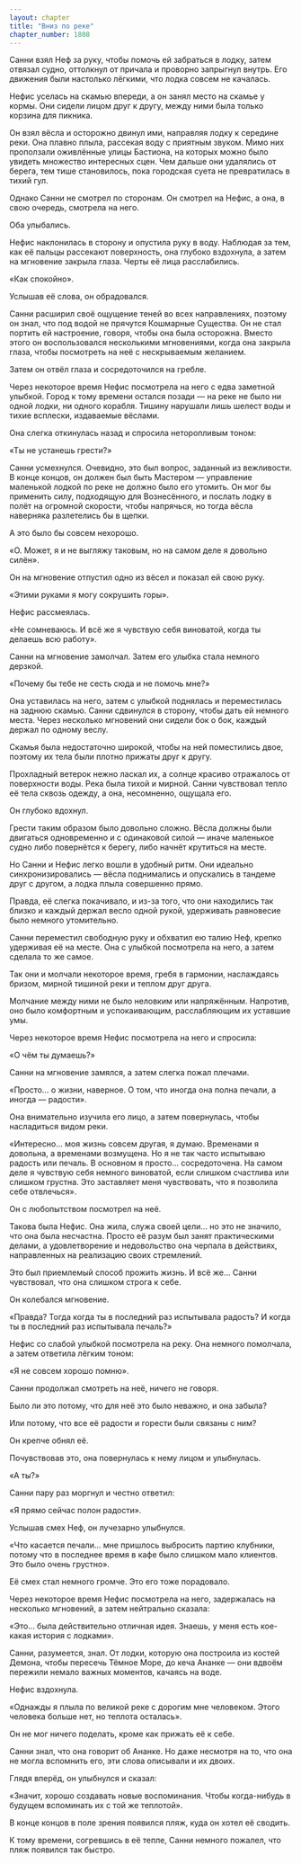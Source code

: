 ```yaml
---
layout: chapter
title: "Вниз по реке"
chapter_number: 1808
---
```




Санни взял Неф за руку, чтобы помочь ей забраться в лодку, затем отвязал судно, оттолкнул от причала и проворно запрыгнул внутрь. Его движения были настолько лёгкими, что лодка совсем не качалась.

Нефис уселась на скамью впереди, а он занял место на скамье у кормы. Они сидели лицом друг к другу, между ними была только корзина для пикника.

Он взял вёсла и осторожно двинул ими, направляя лодку к середине реки. Она плавно плыла, рассекая воду с приятным звуком. Мимо них проползали оживлённые улицы Бастиона, на которых можно было увидеть множество интересных сцен. Чем дальше они удалялись от берега, тем тише становилось, пока городская суета не превратилась в тихий гул.

Однако Санни не смотрел по сторонам. Он смотрел на Нефис, а она, в свою очередь, смотрела на него.

Оба улыбались.

Нефис наклонилась в сторону и опустила руку в воду. Наблюдая за тем, как её пальцы рассекают поверхность, она глубоко вздохнула, а затем на мгновение закрыла глаза. Черты её лица расслабились.

«Как спокойно».

Услышав её слова, он обрадовался.

Санни расширил своё ощущение теней во всех направлениях, поэтому он знал, что под водой не прячутся Кошмарные Существа. Он не стал портить ей настроение, говоря, чтобы она была осторожна. Вместо этого он воспользовался несколькими мгновениями, когда она закрыла глаза, чтобы посмотреть на неё с нескрываемым желанием.

Затем он отвёл глаза и сосредоточился на гребле.

Через некоторое время Нефис посмотрела на него с едва заметной улыбкой. Город к тому времени остался позади — на реке не было ни одной лодки, ни одного корабля. Тишину нарушали лишь шелест воды и тихие всплески, издаваемые вёслами.

Она слегка откинулась назад и спросила неторопливым тоном:

«Ты не устанешь грести?»

Санни усмехнулся. Очевидно, это был вопрос, заданный из вежливости. В конце концов, он должен был быть Мастером — управление маленькой лодкой по реке не должно было его утомить. Он мог бы применить силу, подходящую для Вознесённого, и послать лодку в полёт на огромной скорости, чтобы напрячься, но тогда вёсла наверняка разлетелись бы в щепки.

А это было бы совсем нехорошо.

«О. Может, я и не выгляжу таковым, но на самом деле я довольно силён».

Он на мгновение отпустил одно из вёсел и показал ей свою руку.

«Этими руками я могу сокрушить горы».

Нефис рассмеялась.

«Не сомневаюсь. И всё же я чувствую себя виноватой, когда ты делаешь всю работу».

Санни на мгновение замолчал. Затем его улыбка стала немного дерзкой.

«Почему бы тебе не сесть сюда и не помочь мне?»

Она уставилась на него, затем с улыбкой поднялась и переместилась на заднюю скамью. Санни сдвинулся в сторону, чтобы дать ей немного места. Через несколько мгновений они сидели бок о бок, каждый держал по одному веслу.

Скамья была недостаточно широкой, чтобы на ней поместились двое, поэтому их тела были плотно прижаты друг к другу.

Прохладный ветерок нежно ласкал их, а солнце красиво отражалось от поверхности воды. Река была тихой и мирной. Санни чувствовал тепло её тела сквозь одежду, а она, несомненно, ощущала его.

Он глубоко вдохнул.

Грести таким образом было довольно сложно. Вёсла должны были двигаться одновременно и с одинаковой силой — иначе маленькое судно либо повернётся к берегу, либо начнёт крутиться на месте.

Но Санни и Нефис легко вошли в удобный ритм. Они идеально синхронизировались — вёсла поднимались и опускались в тандеме друг с другом, а лодка плыла совершенно прямо.

Правда, её слегка покачивало, и из-за того, что они находились так близко и каждый держал весло одной рукой, удерживать равновесие было немного утомительно.

Санни переместил свободную руку и обхватил ею талию Неф, крепко удерживая её на месте. Она с улыбкой посмотрела на него, а затем сделала то же самое.

Так они и молчали некоторое время, гребя в гармонии, наслаждаясь бризом, мирной тишиной реки и теплом друг друга.

Молчание между ними не было неловким или напряжённым. Напротив, оно было комфортным и успокаивающим, расслабляющим их уставшие умы.

Через некоторое время Нефис посмотрела на него и спросила:

«О чём ты думаешь?»

Санни на мгновение замялся, а затем слегка пожал плечами.

«Просто... о жизни, наверное. О том, что иногда она полна печали, а иногда — радости».

Она внимательно изучила его лицо, а затем повернулась, чтобы насладиться видом реки.

«Интересно... моя жизнь совсем другая, я думаю. Временами я довольна, а временами возмущена. Но я не так часто испытываю радость или печаль. В основном я просто... сосредоточена. На самом деле я чувствую себя немного виноватой, если слишком счастлива или слишком грустна. Это заставляет меня чувствовать, что я позволила себе отвлечься».

Он с любопытством посмотрел на неё.

Такова была Нефис. Она жила, служа своей цели... но это не значило, что она была несчастна. Просто её разум был занят практическими делами, а удовлетворение и недовольство она черпала в действиях, направленных на реализацию своих стремлений.

Это был приемлемый способ прожить жизнь. И всё же... Санни чувствовал, что она слишком строга к себе.

Он колебался мгновение.

«Правда? Тогда когда ты в последний раз испытывала радость? И когда ты в последний раз испытывала печаль?»

Нефис со слабой улыбкой посмотрела на реку. Она немного помолчала, а затем ответила лёгким тоном:

«Я не совсем хорошо помню».

Санни продолжал смотреть на неё, ничего не говоря.

Было ли это потому, что для неё это было неважно, и она забыла?

Или потому, что все её радости и горести были связаны с ним?

Он крепче обнял её.

Почувствовав это, она повернулась к нему лицом и улыбнулась.

«А ты?»

Санни пару раз моргнул и честно ответил:

«Я прямо сейчас полон радости».

Услышав смех Неф, он лучезарно улыбнулся.

«Что касается печали... мне пришлось выбросить партию клубники, потому что в последнее время в кафе было слишком мало клиентов. Это было очень грустно».

Её смех стал немного громче. Это его тоже порадовало.

Через некоторое время Нефис посмотрела на него, задержалась на несколько мгновений, а затем нейтрально сказала:

«Это... была действительно отличная идея. Знаешь, у меня есть кое-какая история с лодками».

Санни, разумеется, знал. От лодки, которую она построила из костей Демона, чтобы пересечь Тёмное Море, до кеча Ананке — они вдвоём пережили немало важных моментов, качаясь на воде.

Нефис вздохнула.

«Однажды я плыла по великой реке с дорогим мне человеком. Этого человека больше нет, но теплота осталась».

Он не мог ничего поделать, кроме как прижать её к себе.

Санни знал, что она говорит об Ананке. Но даже несмотря на то, что она не могла вспомнить его, эти слова описывали и их двоих.

Глядя вперёд, он улыбнулся и сказал:

«Значит, хорошо создавать новые воспоминания. Чтобы когда-нибудь в будущем вспоминать их с той же теплотой».

В конце концов в поле зрения появился пляж, куда он хотел её сводить.

К тому времени, согревшись в её тепле, Санни немного пожалел, что пляж появился так быстро.

